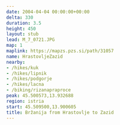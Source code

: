 ```yaml
---
date: 2004-04-04 00:00:00+00:00
delta: 330
duration: 3.5
height: 450
layout: stub
lead: M_7_0721.JPG
map: 1
maplink: https://mapzs.pzs.si/path/31057
name: HrastovljeZazid
nearby:
- /hikes/kuk
- /hikes/lipnik
- /hikes/podgorje
- /hikes/lacna
- /biking/rizanapraproce
peak: 45.500573,13.932688
region: istria
start: 45.509500,13.900605
title: Bržanija from Hrastovlje to Zazid
---
```


